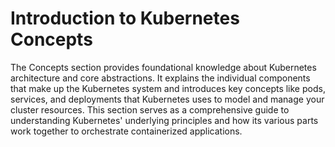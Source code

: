 # Introduction to Kubernetes Concepts

The Concepts section provides foundational knowledge about Kubernetes architecture and core abstractions. It explains the individual components that make up the Kubernetes system and introduces key concepts like pods, services, and deployments that Kubernetes uses to model and manage your cluster resources. This section serves as a comprehensive guide to understanding Kubernetes' underlying principles and how its various parts work together to orchestrate containerized applications.